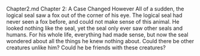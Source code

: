 Chapter2.md
Chapter 2: A Case Changed However
All of a sudden, the logical seal saw a fox out of the corner of his eye. 
The logical seal had never seen a fox before, and could not make sense of this animal. 
He looked nothing like the seal, yet the seal only ever saw other seals and humans.
For his whole life, everything had made sense, but now the seal wondered about all the things he knew nothing about.
Could there be other creatures unlike him? 
Could he be friends with these creatures?